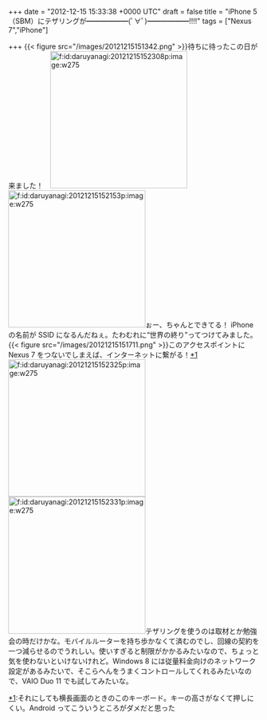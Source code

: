 
+++
date = "2012-12-15 15:33:38 +0000 UTC"
draft = false
title = "iPhone 5（SBM）にテザリングが━━━━━━(ﾟ∀ﾟ)━━━━━━!!!!"
tags = ["Nexus 7","iPhone"]

+++
{{< figure src="/images/20121215151342.png"  >}}待ちに待ったこの日が来ました！　<span itemscope="" itemtype="http://schema.org/Photograph"><a href="http://f.hatena.ne.jp/daruyanagi/20121215152308" class="hatena-fotolife" itemprop="url"><img src="http://cdn-ak.f.st-hatena.com/images/fotolife/d/daruyanagi/20121215/20121215152308.png" alt="f:id:daruyanagi:20121215152308p:image:w275" title="f:id:daruyanagi:20121215152308p:image:w275" class="hatena-fotolife" style="width:275px" itemprop="image"/></a></span> <span itemscope="" itemtype="http://schema.org/Photograph"><a href="http://f.hatena.ne.jp/daruyanagi/20121215152153" class="hatena-fotolife" itemprop="url"><img src="http://cdn-ak.f.st-hatena.com/images/fotolife/d/daruyanagi/20121215/20121215152153.png" alt="f:id:daruyanagi:20121215152153p:image:w275" title="f:id:daruyanagi:20121215152153p:image:w275" class="hatena-fotolife" style="width:275px" itemprop="image"/></a></span>ぉー、ちゃんとできてる！ iPhone の名前が SSID になるんだねぇ。たわむれに“世界の終り”ってつけてみました。{{< figure src="/images/20121215151711.png"  >}}このアクセスポイントに Nexus 7 をつないでしまえば、インターネットに繋がる！<a href="#f1" name="fn1" title="それにしても横長画面のときのこのキーボード。キーの高さがなくて押しにくい。Android ってこういうところがダメだと思った">*1</a><span itemscope="" itemtype="http://schema.org/Photograph"><a href="http://f.hatena.ne.jp/daruyanagi/20121215152325" class="hatena-fotolife" itemprop="url"><img src="http://cdn-ak.f.st-hatena.com/images/fotolife/d/daruyanagi/20121215/20121215152325.png" alt="f:id:daruyanagi:20121215152325p:image:w275" title="f:id:daruyanagi:20121215152325p:image:w275" class="hatena-fotolife" style="width:275px" itemprop="image"/></a></span> <span itemscope="" itemtype="http://schema.org/Photograph"><a href="http://f.hatena.ne.jp/daruyanagi/20121215152331" class="hatena-fotolife" itemprop="url"><img src="http://cdn-ak.f.st-hatena.com/images/fotolife/d/daruyanagi/20121215/20121215152331.png" alt="f:id:daruyanagi:20121215152331p:image:w275" title="f:id:daruyanagi:20121215152331p:image:w275" class="hatena-fotolife" style="width:275px" itemprop="image"/></a></span>テザリングを使うのは取材とか勉強会の時だけかな。モバイルルーターを持ち歩かなくて済むのでし、回線の契約を一つ減らせるのでうれしい。使いすぎると制限がかかるみたいなので、ちょっと気を使わないといけないけれど。Windows 8 には従量料金向けのネットワーク設定があるみたいで、そこらへんをうまくコントロールしてくれるみたいなので、VAIO Duo 11 でも試してみたいな。
<div class="footnote">
<a href="#fn1" name="f1" class="footnote-number">*1</a><span class="footnote-delimiter">:</span><span class="footnote-text">それにしても横長画面のときのこのキーボード。キーの高さがなくて押しにくい。Android ってこういうところがダメだと思った</span>
</div>

